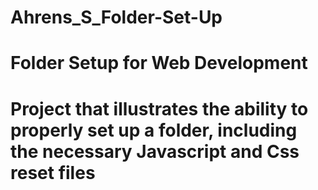 # Ahrens_S_Folder-Set-Up

# Folder Setup for Web Development

# Project that illustrates the ability to properly set up a folder, including the necessary Javascript and Css reset files

